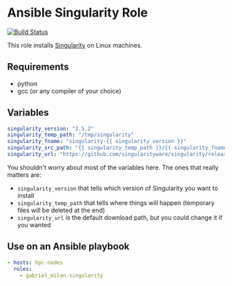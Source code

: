 # Ansible Singularity Role

[![Build Status](https://travis-ci.com/gabriel-milan/ansible-singularity-role.svg?branch=master)](https://travis-ci.com/gabriel-milan/ansible-singularity-role)

This role installs [Singularity](https://singularity.lbl.gov/) on Linux machines.

## Requirements

* python
* gcc (or any compiler of your choice)

## Variables

```yml
singularity_version: "2.5.2"
singularity_temp_path: "/tmp/singularity"
singularity_fname: "singularity-{{ singularity_version }}"
singularity_src_path: "{{ singularity_temp_path }}/{{ singularity_fname }}/"
singularity_url: "https://github.com/singularityware/singularity/releases/download/{{ singularity_version }}/{{ singularity_fname }}.tar.gz"
```

You shouldn't worry about most of the variables here. The ones that really matters are:

* `singularity_version` that tells which version of Singularity you want to install
* `singularity_temp_path` that tells where things will happen (temporary files will be deleted at the end)
* `singularity_url` is the default download path, but you could change it if you wanted

## Use on an Ansible playbook

```yml
- hosts: hpc-nodes
  roles:
    - gabriel_milan.singularity
```